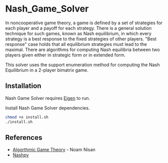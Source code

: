 # Nash_Game_Solver

In noncooperative game theory, a game is defined by a set of strategies for each player and a payoff for each strategy.
There is a general solution technique for such games, known as Nash equilibrium, in which every strategy is a best response to the fixed strategies of other players. "Best response" case holds that all equilibrium strategies must lead to the maximal. There are algorithms for computing Nash equilibria between two players given either in strategic form or in extended form.

This solver uses the support enumeration method for computing the Nash Equilibrium in a 2-player bimatrix game.


## Installation

Nash Game Solver requires [Eigen](https://github.com/libigl/eigen) to run.

Install Nash Game Solver dependencies.

```sh
chmod +x install.sh
./install.sh

```

## References

- [Algorthmic Game Theory](https://www.cs.cmu.edu/~sandholm/cs15-892F13/algorithmic-game-theory.pdf) - Noam Nisan
- [Nashpy](https://github.com/drvinceknight/Nashpy)